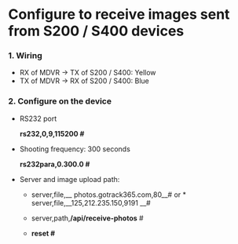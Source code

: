# Configure to receive images sent from S200 / S400 devices

### 1. Wiring

* RX of MDVR -> TX of S200 / S400: Yellow
* TX of MDVR -> RX of S200 / S400: Blue

### 2. Configure on the device

- RS232 port
  
   **rs232,0,9,115200 #**

- Shooting frequency: 300 seconds

    **rs232para,0.300.0 #**

- Server and image upload path:

  * server,file,__ photos.gotrack365.com,80__# or * server,file,__125,212.235.150,9191 __#

  * server,path,__/api/receive-photos__ #

  * __reset #__